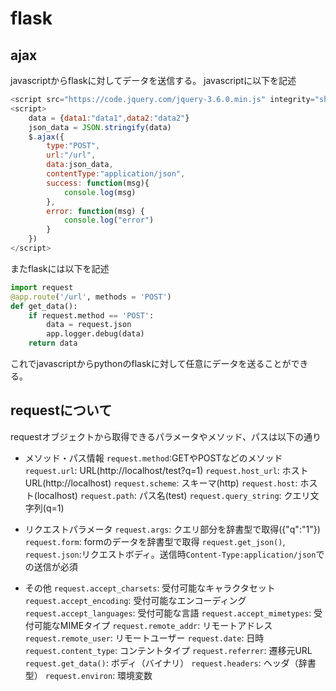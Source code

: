 # flask

## ajax
javascriptからflaskに対してデータを送信する。
javascriptに以下を記述

```javascript
<script src="https://code.jquery.com/jquery-3.6.0.min.js" integrity="sha256-/xUj+3OJU5yExlq6GSYGSHk7tPXikynS7ogEvDej/m4=" crossorigin="anonymous"></script>
<script>
    data = {data1:"data1",data2:"data2"}
    json_data = JSON.stringify(data)
    $.ajax({
        type:"POST",
        url:"/url",
        data:json_data,
        contentType:"application/json",
        success: function(msg){
            console.log(msg)
        },
        error: function(msg) {
            console.log("error")
        }
    })
</script>
```

またflaskには以下を記述

```python
import request
@app.route('/url', methods = 'POST')
def get_data():
    if request.method == 'POST':
        data = request.json
        app.logger.debug(data)
    return data
```

これでjavascriptからpythonのflaskに対して任意にデータを送ることができる。

## requestについて
requestオブジェクトから取得できるパラメータやメソッド、パスは以下の通り
* メソッド・パス情報
    `request.method`:GETやPOSTなどのメソッド
    `request.url`: URL(http://localhost/test?q=1)
    `request.host_url`: ホストURL(http://localhost)
    `request.scheme`: スキーマ(http)
    `request.host`: ホスト(localhost)
    `request.path`: パス名(test)
    `request.query_string`: クエリ文字列(q=1)

* リクエストパラメータ
    `request.args`: クエリ部分を辞書型で取得({"q":"1"})
    `request.form`: formのデータを辞書型で取得
    `request.get_json()`, `request.json`:リクエストボディ。送信時`Content-Type:application/json`での送信が必須

* その他
    `request.accept_charsets`: 受付可能なキャラクタセット
    `request.accept_encoding`: 受付可能なエンコーディング
    `request.accept_languages`: 受付可能な言語
    `request.accept_mimetypes`: 受付可能なMIMEタイプ
    `request.remote_addr`: リモートアドレス
    `request.remote_user`: リモートユーザー
    `request.date`: 日時
    `request.content_type`: コンテントタイプ
    `request.referrer`: 遷移元URL
    `request.get_data()`: ボディ（バイナリ）
    `request.headers`: ヘッダ（辞書型）
    `request.environ`: 環境変数